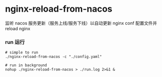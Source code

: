 # nginx-reload-from-nacos
监听 nacos 服务更新（服务上线/服务下线）以自动更新 nginx conf 配置文件并 reload nginx

### run 运行

```shell
# simple to run
./nginx-reload-from-nacos -c "./config.yaml"
```

```shell
# run in background
nohup ./nginx-reload-from-nacos > ./run.log 2>&1 &
```
